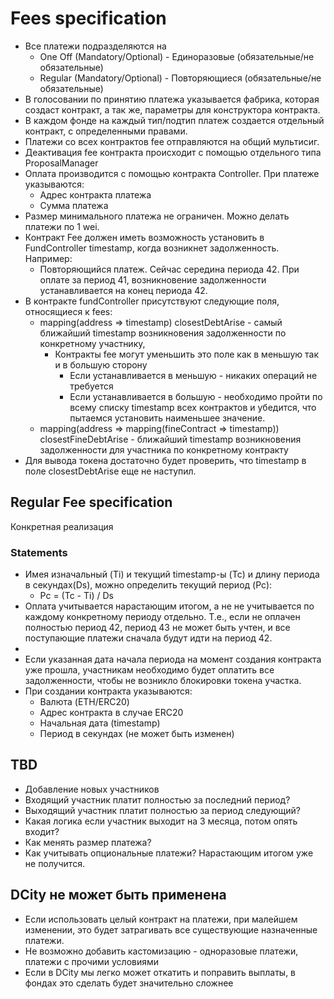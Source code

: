 # Fees specification
* Все платежи подразделяются на
    * One Off (Mandatory/Optional) - Единоразовые (обязательные/не обязательные)
    * Regular (Mandatory/Optional) - Повторяющиеся (обязательные/не обязательные)
* В голосовании по принятию платежа указывается фабрика, которая создаст контракт, а так же, параметры для конструктора контракта.
* В каждом фонде на каждый тип/подтип платеж создается отдельный контракт, с определенными правами.
* Платежи со всех контрактов fee отправляются на общий мультисиг.
* Деактивация fee контракта происходит с помощью отдельного типа ProposalManager
* Оплата производится с помощью контракта Controller. При платеже указываются:
    * Адрес контракта платежа
    * Сумма платежа
* Размер минимального платежа не ограничен. Можно делать платежи по 1 wei.
* Контракт Fee должен иметь возможность установить в FundController timestamp, когда возникнет задолженность. Например:
    * Повторяющийся платеж. Сейчас середина периода 42. При оплате за период 41, возникновение задолженности устанавливается на конец периода 42.
* В контракте fundController присутствуют следующие поля, относящиеся к fees:
    * mapping(address => timestamp) closestDebtArise - самый ближайший timestamp возникновения задолженности по конкретному участнику,
        * Контракты fee могут уменьшить это поле как в меньшую так и в большую сторону
            * Если устанавливается в меньшую - никаких операций не требуется
            * Если устанавливается в большую - необходимо пройти по всему списку timestamp всех контрактов и убедится, что пытаемся установить наименьшее значение.
    * mapping(address => mapping(fineContract => timestamp)) closestFineDebtArise - ближайший timestamp возникновения задолженности для участника по конкретному контракту
* Для вывода токена достаточно будет проверить, что timestamp в поле closestDebtArise еще не наступил.

## Regular Fee specification

Конкретная реализация 

### Statements
* Имея изначальный (Ti) и текущий timestamp-ы (Tc) и длину периода в секундах(Ds), можно определить текущий период (Pc):
    * Pc = (Tc - Ti) / Ds
* Оплата учитывается нарастающим итогом, а не не учитывается по каждому конкретному периоду отдельно. Т.е., если не оплачен полностью период 42, период 43 не может быть учтен, и все поступающие платежи сначала будут идти на период 42.
* 
* Если указанная дата начала периода на момент создания контракта уже прошла, участникам необходимо будет оплатить все задолженности, чтобы не возникло блокировки токена участка.
* При создании контракта указываются:
    * Валюта (ETH/ERC20)
    * Адрес контракта в случае ERC20
    * Начальная дата (timestamp)
    * Период в секундах (не может быть изменен)

## TBD

* Добавление новых участников
* Входящий участник платит полностью за последний период?
* Выходящий участник платит полностью за период следующий?
* Какая логика если участник выходит на 3 месяца, потом опять входит?
* Как менять размер платежа?
* Как учитывать опциональные платежи? Нарастающим итогом уже не получится.

## DCity не может быть применена
* Если использовать целый контракт на платежи, при малейшем изменении, это будет затрагивать все существующие назначенные платежи.
* Не возможно добавить кастомизацию - одноразовые платежи, платежи с прочими условиями
* Если в DCity мы легко может откатить и поправить выплаты, в фондах это сделать будет значительно сложнее
